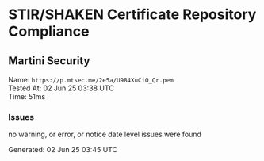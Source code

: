 # STIR/SHAKEN Certificate Repository Compliance

## Martini Security

Name: `https://p.mtsec.me/2e5a/U984XuCiO_Qr.pem`\
Tested At: 02 Jun 25 03:38 UTC\
Time: 51ms

### Issues

no warning, or error, or notice date level issues were found

Generated: 02 Jun 25 03:45 UTC